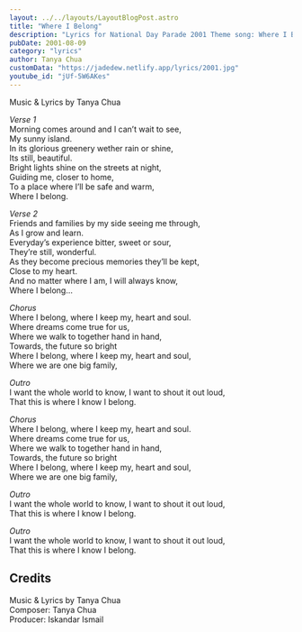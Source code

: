 ```yaml
---
layout: ../../layouts/LayoutBlogPost.astro
title: "Where I Belong"
description: "Lyrics for National Day Parade 2001 Theme song: Where I Belong"
pubDate: 2001-08-09
category: "lyrics"
author: Tanya Chua
customData: "https://jadedew.netlify.app/lyrics/2001.jpg"
youtube_id: "jUf-5W6AKes"
---
```


Music & Lyrics by Tanya Chua  

_Verse 1_  
Morning comes around and I can’t wait to see,  
My sunny island.  
In its glorious greenery wether rain or shine,  
Its still, beautiful.  
Bright lights shine on the streets at night,  
Guiding me, closer to home,  
To a place where I’ll be safe and warm,  
Where I belong.  
  
_Verse 2_  
Friends and families by my side seeing me through,  
As I grow and learn.  
Everyday’s experience bitter, sweet or sour,  
They’re still, wonderful.  
As they become precious memories they’ll be kept,  
Close to my heart.  
And no matter where I am, I will always know,  
Where I belong…  
  
_Chorus_  
Where I belong, where I keep my, heart and soul.  
Where dreams come true for us,  
Where we walk to together hand in hand,  
Towards, the future so bright  
Where I belong, where I keep my, heart and soul,  
Where we are one big family,  
  
_Outro_  
I want the whole world to know, I want to shout it out loud,  
That this is where I know I belong.  
  
_Chorus_  
Where I belong, where I keep my, heart and soul.  
Where dreams come true for us,  
Where we walk to together hand in hand,  
Towards, the future so bright  
Where I belong, where I keep my, heart and soul,  
Where we are one big family,  
  
_Outro_  
I want the whole world to know, I want to shout it out loud,  
That this is where I know I belong.  
  
_Outro_  
I want the whole world to know, I want to shout it out loud,  
That this is where I know I belong.
  
## Credits  
Music & Lyrics by Tanya Chua  
Composer: Tanya Chua  
Producer: Iskandar Ismail  
